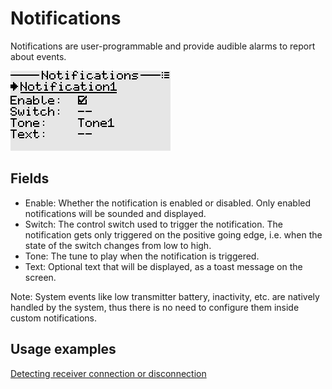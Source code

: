 # Notifications
Notifications are user-programmable and provide audible alarms to report about events.
<p align="left">
<img src="images/screenshots/notifications.png"/>
</p>

## Fields
- Enable: Whether the notification is enabled or disabled. Only enabled notifications will be sounded and displayed.
- Switch: The control switch used to trigger the notification. The notification gets only triggered on the positive going edge, i.e. when the state of the switch changes from low to high.
- Tone: The tune to play when the notification is triggered.
- Text: Optional text that will be displayed, as a toast message on the screen.

Note: 
System events like low transmitter battery, inactivity, etc. are natively handled by the system, thus there is no need to configure them inside custom notifications. 

## Usage examples

[Detecting receiver connection or disconnection ](./logical_switches.md#section_id_detect_disconnection_of_receiver) 